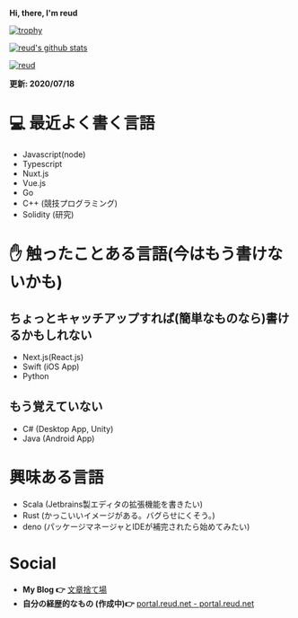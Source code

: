 **Hi, there, I'm reud**

[![trophy](https://github-profile-trophy.vercel.app/?username=reud)](https://github.com/ryo-ma/github-profile-trophy)

[![reud's github stats](https://github-readme-stats.vercel.app/api?username=reud)](https://github.com/anuraghazra/github-readme-stats)


[![reud](https://img.shields.io/endpoint?url=https%3A%2F%2Fatcoder-badges.now.sh%2Fapi%2Fatcoder%2Fjson%2Freud)](https://atcoder.jp/users/reud)

**更新: 2020/07/18**

# 💻 最近よく書く言語
- Javascript(node)
- Typescript
- Nuxt.js
- Vue.js
- Go
- C++ (競技プログラミング)
- Solidity (研究)

# ✋ 触ったことある言語(今はもう書けないかも)

## ちょっとキャッチアップすれば(簡単なものなら)書けるかもしれない
- Next.js(React.js)
- Swift (iOS App)
- Python

## もう覚えていない
- C# (Desktop App, Unity)
- Java (Android App)

# 興味ある言語
- Scala (Jetbrains製エディタの拡張機能を書きたい)
- Rust (かっこいいイメージがある。バグらせにくそう。)
- deno (パッケージマネージャとIDEが補完されたら始めてみたい)

# Social

- **My Blog 👉** [文章捨て場](https://blog.reud.net/)
- **自分の経歴的なもの (作成中)👉** [portal.reud.net - portal.reud.net](https://portal.reud.net/)

